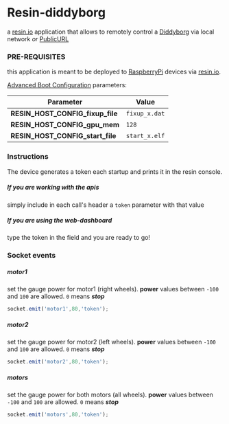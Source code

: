# Resin-diddyborg
a [resin.io](http://resin.io) application that allows to remotely control a [Diddyborg](https://www.piborg.org/diddyborg) via local network *or* [PublicURL](http://docs.resin.io/#/pages/management/devices.md#enable-public-device-url)

### PRE-REQUISITES
this application is meant to be deployed to [RaspberryPi](https://www.raspberrypi.org/products/) devices via [resin.io](http://resin.io).

[Advanced Boot Configuration](http://docs.resin.io/#/pages/configuration/advanced.md#modifying-config-txt-remotely-) parameters:

Parameter | Value
------------ | -------------
**RESIN_HOST_CONFIG_fixup_file** | `fixup_x.dat`
**RESIN_HOST_CONFIG_gpu_mem** | `128`
**RESIN_HOST_CONFIG_start_file** | `start_x.elf`

### Instructions
The device generates a token each startup and prints it in the resin console.
##### If you are working with the apis
simply include in each call's header a `token` parameter with that value
##### If you are using the web-dashboard
type the token in the field and you are ready to go!

### Socket events

##### motor1
set the gauge power for motor1 (right wheels). **power** values between `-100` and `100` are allowed. `0` means __*stop*__
```javascript
socket.emit('motor1',80,'token');
```

##### motor2
set the gauge power for motor2 (left wheels). **power** values between `-100` and `100` are allowed. `0` means __*stop*__
```javascript
socket.emit('motor2',80,'token');
```
##### motors
set the gauge power for both motors (all wheels). **power** values between `-100` and `100` are allowed. `0` means __*stop*__
```javascript
socket.emit('motors',80,'token');
```
